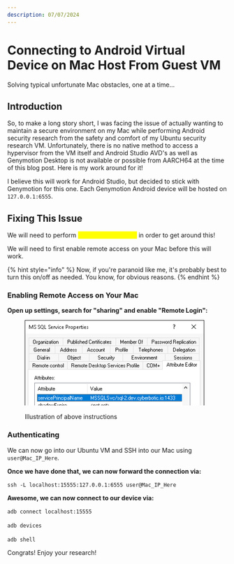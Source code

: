 ```yaml
---
description: 07/07/2024
---
```


# Connecting to Android Virtual Device on Mac Host From Guest VM

Solving typical unfortunate Mac obstacles, one at a time...&#x20;

## Introduction

So, to make a long story short, I was facing the issue of actually wanting to maintain a secure environment on my Mac while performing Android security research from the safety and comfort of my Ubuntu security research VM. Unfortunately, there is no native method to access a hypervisor from the VM itself and Android Studio AVD's as well as Genymotion Desktop is not available or possible from AARCH64 at the time of this blog post. Here is my work around for it!

I believe this will work for Android Studio, but decided to stick with Genymotion for this one. Each Genymotion Android device will be hosted on `127.0.0.1:6555`.&#x20;

## Fixing This Issue

We will need to perform <mark style="color:yellow;">SSH port forwarding</mark> in order to get around this!

We will need to first enable remote access on your Mac before this will work.&#x20;

{% hint style="info" %}
Now, if you're paranoid like me, it's probably best to turn this on/off as needed. You know, for obvious reasons.&#x20;
{% endhint %}

### Enabling Remote Access on Your Mac

**Open up settings, search for "sharing" and enable "Remote Login":**

<figure><img src="../../.gitbook/assets/image (1) (1) (1) (1) (1) (1).png" alt=""><figcaption><p>Illustration of above instructions</p></figcaption></figure>

### Authenticating

We can now go into our Ubuntu VM and SSH into our Mac using `user@Mac_IP_Here`.

**Once we have done that, we can now forward the connection via:**

```
ssh -L localhost:15555:127.0.0.1:6555 user@Mac_IP_Here
```

**Awesome, we can now connect to our device via:**

```
adb connect localhost:15555

adb devices

adb shell
```

Congrats! Enjoy your research!
